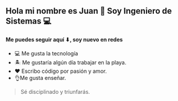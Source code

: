 ## Hola mi nombre es Juan 👋 Soy Ingeniero de Sistemas 💻

#### Me puedes seguir aquí ⬇, soy nuevo en redes 

- 💻 Me gusta la tecnología
- 🏝️ Me gustaría algún día trabajar en la playa.
- ♥️ Escribo código por pasión y amor.
- 👌Me gusta enseñar.

> Sé disciplinado y triunfarás.

<!--
**Juann0/juann0** is a ✨ _special_ ✨ repository because its `README.md` (this file) appears on your GitHub profile.

Here are some ideas to get you started:

- 🔭 I’m currently working on ...
- 🌱 I’m currently learning ...
- 👯 I’m looking to collaborate on ...
- 🤔 I’m looking for help with ...
- 💬 Ask me about ...
- 📫 How to reach me: ...
- 😄 Pronouns: ...
- ⚡ Fun fact: ...
-->
